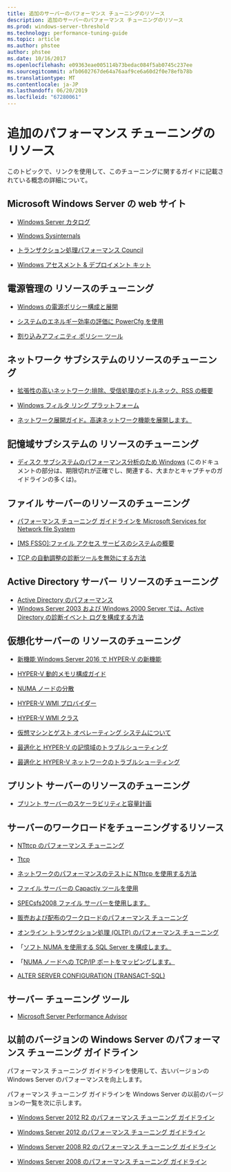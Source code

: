 ```yaml
---
title: 追加のサーバーのパフォーマンス チューニングのリソース
description: 追加のサーバーのパフォーマンス チューニングのリソース
ms.prod: windows-server-threshold
ms.technology: performance-tuning-guide
ms.topic: article
ms.author: phstee
author: phstee
ms.date: 10/16/2017
ms.openlocfilehash: e09363eae005114b73bedac084f5ab0745c237ee
ms.sourcegitcommit: afb0602767de64a76aaf9ce6a60d2f0e78efb78b
ms.translationtype: MT
ms.contentlocale: ja-JP
ms.lasthandoff: 06/20/2019
ms.locfileid: "67280061"
---
```

# <a name="additional-performance-tuning-resources"></a>追加のパフォーマンス チューニングのリソース

このトピックで、リンクを使用して、このチューニングに関するガイドに記載されている概念の詳細について。

## <a name="microsoft-windows-server-websites"></a>Microsoft Windows Server の web サイト
-   [Windows Server カタログ](http://www.windowsservercatalog.com/)

-   [Windows Sysinternals](https://technet.microsoft.com/sysinternals/default.aspx)

-   [トランザクション処理パフォーマンス Council](http://www.tpc.org/)

-   [Windows アセスメント &amp; デプロイメント キット](https://developer.microsoft.com/en-us/windows/hardware/windows-assessment-deployment-kit)

## <a name="power-management-tuning-resources"></a>電源管理の リソースのチューニング

-   [Windows の電源ポリシー構成と展開](https://msdn.microsoft.com/library/windows/hardware/mt422910.aspx)

-   [システムのエネルギー効率の評価に PowerCfg を使用](https://technet.microsoft.com/library/cc748940.aspx)

-   [割り込みアフィニティ ポリシー ツール](https://support.microsoft.com/en-us/kb/252867)

## <a name="networking-subsystem-tuning-resources"></a>ネットワーク サブシステムのリソースのチューニング

-   [拡張性の高いネットワーク:排除、受信処理のボトルネック、RSS の概要](https://download.microsoft.com/download/5/D/6/5D6EAF2B-7DDF-476B-93DC-7CF0072878E6/NDIS_RSS.doc)

-   [Windows フィルタ リング プラットフォーム](https://msdn.microsoft.com/windows/hardware/gg463267.aspx)

-   [ネットワーク展開ガイド。高速ネットワーク機能を展開します。](https://technet.microsoft.com/library/gg162681.aspx)

## <a name="storage-subsystem-tuning-resources"></a>記憶域サブシステムの リソースのチューニング

-   [ディスク サブシステムのパフォーマンス分析のため Windows](https://download.microsoft.com/download/e/b/a/eba1050f-a31d-436b-9281-92cdfeae4b45/subsys_perf.doc) (このドキュメントの部分は、期限切れが正確でし、関連する、大まかとキャプチャのガイドラインの多くは)。

## <a name="file-server-tuning-resources"></a>ファイル サーバーのリソースのチューニング

-   [パフォーマンス チューニング ガイドラインを Microsoft Services for Network file System](https://technet.microsoft.com/library/bb463205.aspx)

-   [\[MS FSSO\]:ファイル アクセス サービスのシステムの概要](https://download.microsoft.com/download/5/0/1/501ED102-E53F-4CE0-AA6B-B0F93629DDC6/Windows/%5bMS-FSSO%5d.pdf)

-   [TCP の自動調整の診断ツールを無効にする方法](https://support.microsoft.com/kb/967475)

## <a name="active-directory-server-tuning-resources"></a>Active Directory サーバー リソースのチューニング
-   [Active Directory のパフォーマンス](https://msdn.microsoft.com/library/windows/hardware/dn567654(v=vs.85).aspx)
-   [Windows Server 2003 および Windows 2000 Server では、Active Directory の診断イベント ログを構成する方法](https://support.microsoft.com/kb/314980)

## <a name="virtualization-server-tuning-resources"></a>仮想化サーバーの リソースのチューニング

-   [新機能 Windows Server 2016 で HYPER-V の新機能](https://technet.microsoft.com/windows-server-docs/compute/hyper-v/what-s-new-in-hyper-v-on-windows)

-   [HYPER-V 動的メモリ構成ガイド](https://technet.microsoft.com/library/ff817651.aspx)

-   [NUMA ノードの分散](http://blogs.technet.com/b/winserverperformance/archive/2009/12/10/numa-node-balancing.aspx)

-   [HYPER-V WMI プロバイダー](https://msdn2.microsoft.com/library/cc136992(VS.85).aspx)

-   [HYPER-V WMI クラス](https://msdn.microsoft.com/library/cc136986(VS.85).aspx)

-   [仮想マシンとゲスト オペレーティング システムについて](https://technet.microsoft.com/library/cc794868(v=ws.10))

-   [最適化と HYPER-V の記憶域のトラブルシューティング](http://blogs.msdn.com/b/microsoft_press/archive/2013/07/24/new-book-optimizing-and-troubleshooting-hyper-v-storage.aspx)

-   [最適化と HYPER-V ネットワークのトラブルシューティング](http://blogs.msdn.com/b/microsoft_press/archive/2013/07/12/rtm-d-today-optimizing-and-troubleshooting-hyper-v-networking.aspx)

## <a name="print-server-tuning-resources"></a>プリント サーバーのリソースのチューニング

-   [プリント サーバーのスケーラビリティと容量計画](https://technet.microsoft.com/library/dn554243.aspx)

## <a name="server-workload-tuning-resources"></a>サーバーのワークロードをチューニングするリソース

-   [NTttcp のパフォーマンス チューニング](https://msdn.microsoft.com/library/windows/hardware/dn567663(v=vs.85).aspx)

-   [Ttcp](http://en.wikipedia.org/wiki/Ttcp)

-   [ネットワークのパフォーマンスのテストに NTttcp を使用する方法](https://msdn.microsoft.com/windows/hardware/gg463264.aspx)

-   [ファイル サーバーの Capactiy ツールを使用](https://msdn.microsoft.com/library/windows/hardware/dn567658(v=vs.85).aspx)

-   [SPECsfs2008 ファイル サーバーを使用します。](https://msdn.microsoft.com/library/windows/hardware/dn567653(v=vs.85).aspx)

-   [販売および配布のワークロードのパフォーマンス チューニング](https://msdn.microsoft.com/library/windows/hardware/dn567646(v=vs.85).aspx)

-   [オンライン トランザクション処理 (OLTP) のパフォーマンス チューニング](https://msdn.microsoft.com/library/windows/hardware/dn567642(v=vs.85).aspx)

-   「[ソフト NUMA を使用する SQL Server を構成します。](https://go.microsoft.com/fwlink/?LinkId=98292)

-   「[NUMA ノードへの TCP/IP ポートをマッピングします。](https://go.microsoft.com/fwlink/?LinkId=98293)

-   [ALTER SERVER CONFIGURATION (TRANSACT-SQL)](https://msdn.microsoft.com/library/ee210585.aspx)


## <a name="server-tuning-tools"></a>サーバー チューニング ツール

-   [Microsoft Server Performance Advisor](https://msdn.microsoft.com/library/windows/hardware/dn481522(v=vs.85).aspx)

## <a name="performance-tuning-guidelines-for-previous-versions-of-windows-server"></a>以前のバージョンの Windows Server のパフォーマンス チューニング ガイドライン


パフォーマンス チューニング ガイドラインを使用して、古いバージョンの Windows Server のパフォーマンスを向上します。

パフォーマンス チューニング ガイドラインを Windows Server の以前のバージョンの一覧を次に示します。

-   [Windows Server 2012 R2 のパフォーマンス チューニング ガイドライン](https://www.microsoft.com/download/details.aspx?id=51960)

-   [Windows Server 2012 のパフォーマンス チューニング ガイドライン](https://download.microsoft.com/download/0/0/B/00BE76AF-D340-4759-8ECD-C80BC53B6231/performance-tuning-guidelines-windows-server-2012.docx)

-   [Windows Server 2008 R2 のパフォーマンス チューニング ガイドライン](https://download.microsoft.com/download/6/B/2/6B2EBD3A-302E-4553-AC00-9885BBF31E21/Perf-tun-srv-R2.docx)

-   [Windows Server 2008 のパフォーマンス チューニング ガイドライン](https://download.microsoft.com/download/9/c/5/9c5b2167-8017-4bae-9fde-d599bac8184a/Perf-tun-srv.docx)
